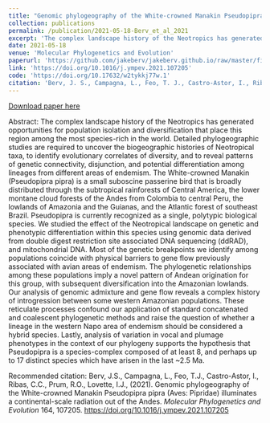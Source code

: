 ```yaml
---
title: "Genomic phylogeography of the White-crowned Manakin Pseudopipra pipra (Aves: Pipridae) illuminates a continental-scale radiation out of the Andes"
collection: publications
permalink: /publication/2021-05-18-Berv_et_al_2021
excerpt: 'The complex landscape history of the Neotropics has generated opportunities for population isolation and diversification that place this region among the most species-rich in the world. Detailed phylogeographic studies are required to uncover the biogeographic histories of Neotropical taxa, to identify evolutionary correlates of diversity, and to reveal patterns of genetic connectivity, disjunction, and potential differentiation among lineages from different areas of endemism. The White-crowned Manakin (Pseudopipra pipra) is a small suboscine passerine bird that is broadly distributed through the subtropical rainforests of Central America, the lower montane cloud forests of the Andes from Colombia to central Peru, the lowlands of Amazonia and the Guianas, and the Atlantic forest of southeast Brazil. Pseudopipra is currently recognized as a single, polytypic biological species. We studied the effect of the Neotropical landscape on genetic and phenotypic differentiation within this species using genomic data derived from double digest restriction site associated DNA sequencing (ddRAD), and mitochondrial DNA. Most of the genetic breakpoints we identify among populations coincide with physical barriers to gene flow previously associated with avian areas of endemism. The phylogenetic relationships among these populations imply a novel pattern of Andean origination for this group, with subsequent diversification into the Amazonian lowlands. Our analysis of genomic admixture and gene flow reveals a complex history of introgression between some western Amazonian populations. These reticulate processes confound our application of standard concatenated and coalescent phylogenetic methods and raise the question of whether a lineage in the western Napo area of endemism should be considered a hybrid species. Lastly, analysis of variation in vocal and plumage phenotypes in the context of our phylogeny supports the hypothesis that Pseudopipra is a species-complex composed of at least 8, and perhaps up to 17 distinct species which have arisen in the last ~2.5 Ma.'
date: 2021-05-18
venue: 'Molecular Phylogenetics and Evolution'
paperurl: 'https://github.com/jakeberv/jakeberv.github.io/raw/master/files/pdf/papers/Berv_et_al_2021.pdf'
link: 'https://doi.org/10.1016/j.ympev.2021.107205'
code: 'https://doi.org/10.17632/w2tykkj77w.1'
citation: 'Berv, J. S., Campagna, L., Feo, T. J., Castro-Astor, I., Ribas, C. C., Prum, R. O., Lovette, I. J., (2021). Genomic phylogeography of the White-crowned Manakin Pseudopipra pipra (Aves: Pipridae) illuminates a continental-scale radiation out of the Andes. <i>Molecular Phylogenetics and Evolution</i> 164, 107205.'
---
```


[Download paper here](https://github.com/jakeberv/jakeberv.github.io/raw/master/files/pdf/papers/Berv_et_al_2021.pdf)

Abstract: The complex landscape history of the Neotropics has generated opportunities for population isolation and diversification that place this region among the most species-rich in the world. Detailed phylogeographic studies are required to uncover the biogeographic histories of Neotropical taxa, to identify evolutionary correlates of diversity, and to reveal patterns of genetic connectivity, disjunction, and potential differentiation among lineages from different areas of endemism. The White-crowned Manakin (Pseudopipra pipra) is a small suboscine passerine bird that is broadly distributed through the subtropical rainforests of Central America, the lower montane cloud forests of the Andes from Colombia to central Peru, the lowlands of Amazonia and the Guianas, and the Atlantic forest of southeast Brazil. Pseudopipra is currently recognized as a single, polytypic biological species. We studied the effect of the Neotropical landscape on genetic and phenotypic differentiation within this species using genomic data derived from double digest restriction site associated DNA sequencing (ddRAD), and mitochondrial DNA. Most of the genetic breakpoints we identify among populations coincide with physical barriers to gene flow previously associated with avian areas of endemism. The phylogenetic relationships among these populations imply a novel pattern of Andean origination for this group, with subsequent diversification into the Amazonian lowlands. Our analysis of genomic admixture and gene flow reveals a complex history of introgression between some western Amazonian populations. These reticulate processes confound our application of standard concatenated and coalescent phylogenetic methods and raise the question of whether a lineage in the western Napo area of endemism should be considered a hybrid species. Lastly, analysis of variation in vocal and plumage phenotypes in the context of our phylogeny supports the hypothesis that Pseudopipra is a species-complex composed of at least 8, and perhaps up to 17 distinct species which have arisen in the last ~2.5 Ma.

Recommended citation: Berv, J.S., Campagna, L., Feo, T.J., Castro-Astor, I., Ribas, C.C., Prum, R.O., Lovette, I.J., (2021). Genomic phylogeography of the White-crowned Manakin Pseudopipra pipra (Aves: Pipridae) illuminates a continental-scale radiation out of the Andes. <i> Molecular Phylogenetics and Evolution </i> 164, 107205. https://doi.org/10.1016/j.ympev.2021.107205

